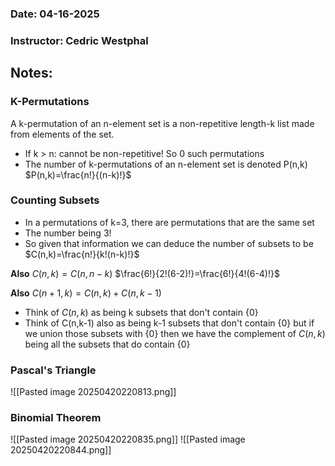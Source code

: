 ### Date: 04-16-2025
### Instructor: Cedric Westphal


## Notes:

### K-Permutations
A k-permutation of an n-element set is a non-repetitive length-k list made from
elements of the set.
- If k > n: cannot be non-repetitive! So 0 such permutations
- The number of k-permutations of an n-element set is denoted P(n,k)
$P(n,k)=\frac{n!}{(n-k)!}$

### Counting Subsets
- In a permutations of k=3, there are permutations that are the same set
- The number being 3!
- So given that information we can deduce the number of subsets to be
$C(n,k)=\frac{n!}{k!(n-k)!}$

**Also**
$C(n,k)=C(n,n-k)$
$\frac{6!}{2!(6-2)!}=\frac{6!}{4!(6-4)!}$

**Also**
$C(n+1,k)=C(n,k)+C(n,k-1)$
- Think of $C(n,k)$ as being k subsets that don't contain {0}
- Think of C(n,k-1) also as being k-1 subsets that don't contain {0} but if we union those subsets with {0} then we have the complement of $C(n,k)$ being all the subsets that do contain {0}

### Pascal's Triangle
![[Pasted image 20250420220813.png]]

### Binomial Theorem
![[Pasted image 20250420220835.png]]
![[Pasted image 20250420220844.png]]

